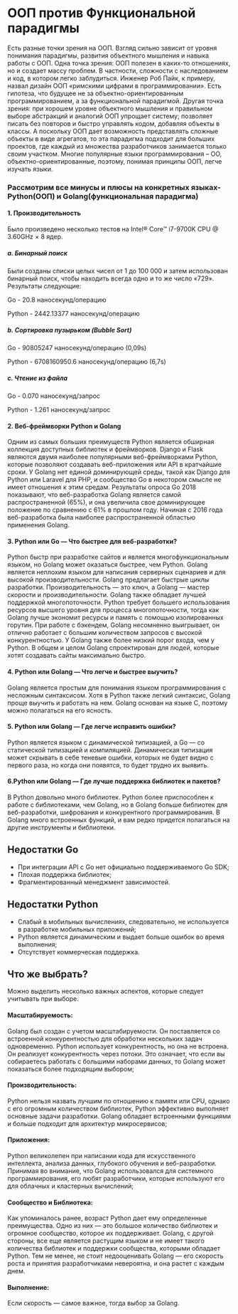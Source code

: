 # ООП против Функциональной парадигмы
Есть разные точки зрения на ООП. Взгляд сильно зависит от уровня понимания парадигмы, развития объектного мышления и навыка работы с ООП.
Одна точка зрения: ООП полезен в каких-то отношениях, но и создает массу проблем. В частности, сложности с наследованием и код, в котором легко заблудиться. Инженер Роб Пайк, к примеру, назвал дизайн ООП «римскими цифрами в программировании». Есть гипотеза, что будущее не за объектно-ориентированным программированием, а за функциональной парадигмой.
Другая точка зрения: при хорошем уровне объектного мышления и правильном выборе абстракций и аналогий ООП упрощает систему; позволяет писать без повторов и быстро управлять кодом, добавляя объекты в классы. А поскольку ООП дает возможность представлять сложные объекты в виде агрегатов, то эта парадигма подходит для больших проектов, где каждый из множества разработчиков занимается только своим участком. Многие популярные языки программирования – ОО, объектно-ориентированные, поэтому, понимая принципы ООП, легче изучать языки. 
### Рассмотрим все минусы и плюсы на конкретных языках- Python(ООП) и Golang(функциональная парадигма)
#### 1. Производительность
Было произведено несколько тестов на Intel® Core™ i7-9700K CPU @ 3.60GHz × 8 ядер.

##### а. Бинарный поиск

Были созданы списки целых чисел от 1 до 100 000 и затем использован бинарный поиск, чтобы находить всегда одно и то же число «729». Результаты следующие:

Go - 20.8 наносекунд/операцию

Python - 2442.13377 наносекунд/операцию

##### b. Сортировка пузырьком (Bubble Sort)

Go	 - 90805247 наносекунд/операцию (0,09s)

Python	- 6708160950.6 наносекунд/операцию (6,7s)

##### c. Чтение из файла

Go	- 0.070 наносекунд/запрос

Python -	1.261 наносекунд/запрос

#### 2. Веб-фреймворки Python и Golang
Одним из самых больших преимуществ Python является обширная коллекция доступных библиотек и фреймворков. Django и Flask являются двумя наиболее популярными веб-фреймворками Python, которые позволяют создавать веб-приложения или API в кратчайшие сроки.
У Golang нет единой доминирующей среды, такой как Django для Python или Laravel для PHP, и сообщество Go в некотором смысле не имеет отношения к этим средам. Результаты опроса Go 2018 показывают, что веб-разработка Golang является самой распространенной (65%), и она увеличила свое доминирующее положение по сравнению с 61% в прошлом году. Начиная с 2016 года веб-разработка была наиболее распространенной областью применения Golang.
#### 3. Python или Go — Что быстрее для веб-разработки?
Python быстр при разработке сайтов и является многофункциональным языком, но Golang может оказаться быстрее, чем Python.
Golang является неплохим языком для написания серверных сценариев и для высокой производительности. Golang предлагает быстрые циклы разработки. Производительность — это ключ, а Golang — мастер скорости и производительности.
Golang также обладает лучшей поддержкой многопоточности. Python требует большего использования ресурсов высшего уровня для процесса многопоточности, тогда как Golang лучше экономит ресурсы и память с помощью изолированных горутин.
При работе с бэкендем, Golang несомненно выигрывает, он отлично работает с большим количеством запросов с высокой конкурентностью. У Golang также более низкий порог входа, чем у Python. В общем и целом Golang спроектирован для людей, которые хотят создавать сайты максимально быстро.
#### 4. Python или Golang — Что легче и быстрее выучить?
Golang является простым для понимания языком программирования с несложным синтаксисом. Хотя в Python также легкий синтаксис, Golang проще выучить и работать на нем. Golang основан на языке C, поэтому можно полагаться на его ясность.
#### 5. Python или Golang — Где легче исправить ошибки?
Python является языком с динамической типизацией, а Go — со статической типизацией и компиляцией. Динамическая типизация может скрывать в себе теневые ошибки, которых не будет видно с первого раза, но когда они появятся, то будет трудно их выявить.
#### 6.Python или Golang — Где лучше поддержка библиотек и пакетов?
В Python довольно много библиотек. Python более приспособлен к работе с библиотеками, чем Golang, но в Golang больше библиотек для веб-разработки, шифрования и конкурентного программирования.
В Golang много встроенных функций, и вам редко придется полагаться на другие инструменты и библиотеки.
## Недостатки Go
+ При интеграции API с Go нет официально поддерживаемого Go SDK;
+ Плохая поддержка библиотек;
+ Фрагментированный менеджмент зависимостей.
## Недостатки Python
+ Слабый в мобильных вычислениях, следовательно, не используется в разработке мобильных приложений;
+ Python является динамическим и выдает больше ошибок во время выполнения;
+ Отсутствует коммерческая поддержка.
## Что же выбрать?
Можно выделить несколько важных аспектов, которые следует учитывать при выборе.

####  Масштабируемость: 
Golang был создан с учетом масштабируемости. Он поставляется со встроенной конкурентностью для обработки нескольких задач одновременно. Python использует конкурентность, но она не встроена. Он реализует конкурентность через потоки. Это означает, что если вы собираетесь работать с большими наборами данных, то Golang может показаться более подходящим выбором;
####  Производительность: 
Python нельзя назвать лучшим по отношению к памяти или CPU, однако с его огромным количеством библиотек, Python эффективно выполняет основные задачи разработки. Golang обладает встроенными функциями и больше подходит для архитектур микросервисов;
####  Приложения: 
Python великолепен при написании кода для искусственного интеллекта, анализа данных, глубокого обучения и веб-разработки. Принимая во внимание, что Golang использовался для системного программирования, его любят разработчики, которые используют его для облачных и кластерных вычислений;
#### Сообщество и Библиотека: 
Как упоминалось ранее, возраст Python дает ему определенные преимущества. Одно из них — это большое количество библиотек и огромное сообщество, которое их поддерживает. Golang, с другой стороны, все еще является растущим языком и не имеет такого количества библиотек и поддержки сообщества, которыми обладает Python. Тем не менее, не стоит недооценивать Golang — его скорость роста и принятия разработчиками невероятна, и она растет с каждым днем.
####  Выполнение: 
Если скорость — самое важное, тогда выбор за Golang.
